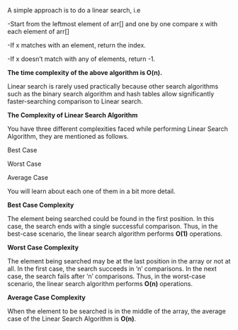 
A simple approach is to do a linear search, i.e  

-Start from the leftmost element of arr[] and one by one compare x with each element of arr[]

-If x matches with an element, return the index.

-If x doesn’t match with any of elements, return -1.

**The time complexity of the above algorithm is O(n).**

Linear search is rarely used practically because other search algorithms such as the binary search algorithm and hash tables allow significantly faster-searching comparison to Linear search.


**The Complexity of Linear Search Algorithm**

You have three different complexities faced while performing Linear Search Algorithm, they are mentioned as follows.

Best Case

Worst Case

Average Case

You will learn about each one of them in a bit more detail.

**Best Case Complexity**

The element being searched could be found in the first position.
In this case, the search ends with a single successful comparison.
Thus, in the best-case scenario, the linear search algorithm performs **O(1)** operations.

**Worst Case Complexity**

The element being searched may be at the last position in the array or not at all.
In the first case, the search succeeds in ‘n’ comparisons.
In the next case, the search fails after ‘n’ comparisons.
Thus, in the worst-case scenario, the linear search algorithm performs **O(n)** operations.

**Average Case Complexity**

When the element to be searched is in the middle of the array, the average case of the Linear Search Algorithm is **O(n)**.
